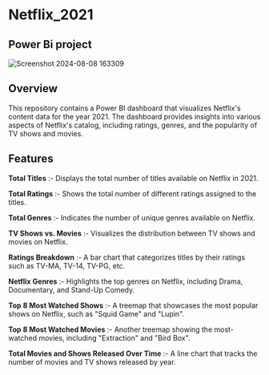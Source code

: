 # Netflix_2021
## Power Bi project  

![Screenshot 2024-08-08 163309](https://github.com/user-attachments/assets/18e5d6ae-90d8-43d9-b45b-eeb432a07874)  

## Overview
This repository contains a Power BI dashboard that visualizes Netflix's content data for the year 2021. The dashboard provides insights into various aspects of Netflix's catalog, including ratings, genres, and the popularity of TV shows and movies.  

## Features  

**Total Titles** :-  Displays the total number of titles available on Netflix in 2021.  

**Total Ratings** :-  Shows the total number of different ratings assigned to the titles.  

**Total Genres** :-  Indicates the number of unique genres available on Netflix.  

**TV Shows vs. Movies** :-  Visualizes the distribution between TV shows and movies on Netflix.  

**Ratings Breakdown** :-  A bar chart that categorizes titles by their ratings such as TV-MA, TV-14, TV-PG, etc.  

**Netflix Genres** :-  Highlights the top genres on Netflix, including Drama, Documentary, and Stand-Up Comedy.  

**Top 8 Most Watched Shows** :-  A treemap that showcases the most popular shows on Netflix, such as "Squid Game" and "Lupin".  

**Top 8 Most Watched Movies** :- Another treemap showing the most-watched movies, including "Extraction" and "Bird Box".  

**Total Movies and Shows Released Over Time** :- A line chart that tracks the number of movies and TV shows released by year.  
